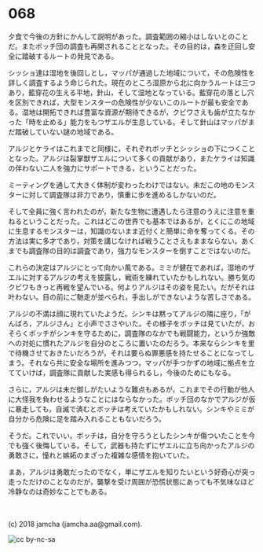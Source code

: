 # 068

夕食で今後の方針にかんして説明があった。調査範囲の縮小はしないとのことだ。またボッチ団の調査も再開されることとなった。その目的は，森を迂回し安全に踏破するルートの発見である。  

シッショ達は湿地を後回しとし，マッパが通過した地域について，その危険性を詳しく調査するよう命じられた。現在のところ湿原から北に向かうルートは三つあり，藍穿花の生える平地，針山，そして湿地となっている。藍穿花の落とし穴を区別できれば，大型モンスターの危険性が少ないこのルートが最も安全である。湿地は開拓できれば豊富な資源が期待できるが，クビワさえも歯が立たなかった「時を止める」能力をもつザエルが生息している。そして針山はマッパがまだ踏破していない謎の地域である。  

アルジとケライはこれまでと同様に，それぞれボッチとシッショの下につくこととなった。アルジは裂掌獣ザエルについて多くの貢献があり，またケライは知識の伴わない二人を強力にサポートできる，ということだった。  

ミーティングを通して大きく体制が変わったわけではない。未だこの地のモンスターに対して調査隊は非力であり，慎重に歩を進めるしかないのだ。  

そして全員に強く言われたのが，新たな生物に遭遇したら注意のうえに注意を重ねるということだった。これはどこの世界でも基本ではあるが，とくにこの地域に生息するモンスターは，知識のないまま近付くと簡単に命を奪ってくる。その方法は実に多才であり，対策を講じなければ戦うことさえもままならない。あくまでも調査隊の目的は調査であり，強力なモンスターを倒すことではないのだ。  

これらの決定はアルジにとって向かい風である。ミミが健在であれば，湿地のザエルに対するアルジの考えを披露し，戦術を練れていたかもしれない。勝ち気のクビワもきっと再戦を望んでいる。何よりアルジはその姿を見たい。だがそれは叶わない。目の前にご馳走が並べられ，手出しができないような苦しさである。  

アルジの不満は顔に現れていたようだ。シンキは黙ってアルジの隣に座り，「がんばろ，アルジさん」と小声でささやいた。その様子をボッチは見ていたが，おそらくボッチがシンキを守るために，調査隊のなかでも戦闘能力，というか強敵への対処に慣れたアルジを自分のところに置いたのだろう。本来ならシンキを里で待機させておきたいだろうが，それは要らぬ罪悪感を持たせることになってしまう。それなら共に安全な場所を進みつつ，マッパが手つかずの地域に拠点を立てていけば，調査隊に貢献した実感も得られるし，今後のためにもなる。  

さらに，アルジは未だ御しがたいような難点もあるが，これまでその行動が他人に大怪我を負わせるようなことにはならなかった。ボッチ団のなかでアルジが仮に暴走しても，自滅で済むとボッチは考えていたかもしれない。シンキやミミが自分から危険に足を踏み入れることもないだろう。  

そうだ。これでいい。ボッチは，自分を守ろうとしたシンキが傷ついたことを今でも強く後悔している。そして，武器も持たずにザエルに立ち向かったアルジの勇敢さに，憧れと嫉妬のまざった複雑な感情を抱いていた。  

まあ，アルジは勇敢だったのでなく，単にザエルを知りたいという好奇心が突っ走っただけのことなのだが，襲撃を受け周囲が恐慌状態にあっても不気味なほど冷静なのは奇妙なことでもある。  

<br>  
<br>  
(c) 2018 jamcha (jamcha.aa@gmail.com).  

![cc by-nc-sa](http://i.creativecommons.org/l/by-nc-sa/4.0/88x31.png)
